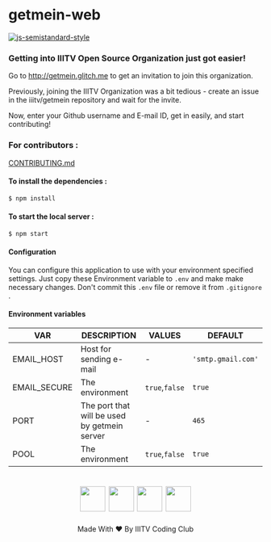 # getmein-web

[![js-semistandard-style](https://img.shields.io/badge/code%20style-semistandard-brightgreen.svg?style=flat-square)](https://github.com/Flet/semistandard)

### Getting into IIITV Open Source Organization just got easier!

Go to http://getmein.glitch.me to get an invitation to join this organization.

Previously, joining the IIITV Organization was a bit tedious - create an issue in the iiitv/getmein repository and wait for the invite.

Now, enter your Github username and E-mail ID, get in easily, and start contributing!

### For contributors :

[CONTRIBUTING.md](https://github.com/iiitv/getmein-web/blob/master/CONTRIBUTING.md)

#### To install the dependencies :

```sh
$ npm install
```

#### To start the local server :

```sh
$ npm start
```

#### Configuration

You can configure this application to use with your environment specified settings. Just copy these Environment variable to `.env` and make make necessary changes.
Don't commit this `.env` file or remove it from `.gitignore` .

#### Environment variables

| VAR                | DESCRIPTION                                  | VALUES             | DEFAULT              |
|--------------------|----------------------------------------------|--------------------|----------------------|
| EMAIL_HOST         | Host for sending e-mail                      |      -             | `'smtp.gmail.com'`   |
| EMAIL_SECURE       | The environment                              | `true`,`false`     |  `true`              |                             
| PORT               | The port that will be used by getmein server |      -             |  `465`               |
| POOL               | The environment                              | `true`,`false`     |  `true`              |


<h1 align="center">
<a href="https://www.facebook.com/iiitvcc/"><img width="50px" src="https://image.flaticon.com/icons/svg/124/124010.svg"></img></a> <a href="https://www.linkedin.com/company/iiitvcc/"><img width="50px" src="https://image.flaticon.com/icons/svg/124/124011.svg"></img></a> <a href="https://twitter.com/iiitvcc/"><img width="50px" src="https://image.flaticon.com/icons/svg/124/124021.svg"></img></a> <a href="mailto:codingclub@iiitvadodara.ac.in"><img width="50px" src="https://cdn2.iconfinder.com/data/icons/social-icons-color/512/gmail-512.png"></img></a>
</h1>
<p align="center">Made With ❤ By IIITV Coding Club</p>

